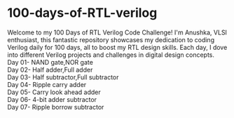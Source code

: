 # 100-days-of-RTL-verilog
Welcome to my 100 Days of RTL Verilog Code Challenge!  I'm  Anushka, VLSI enthusiast, this fantastic repository showcases my dedication to coding Verilog daily for 100 days, all to boost my RTL design skills. Each day, I dove into different Verilog projects and challenges in digital design concepts. <br>
Day 01- NAND gate,NOR gate  <br>
Day 02- Half adder,Full adder <br>
Day 03- Half subtractor,Full subtractor  <br>
Day 04- Ripple carry adder <br>
Day 05- Carry look ahead adder  <br>
Day 06- 4-bit adder subtractor <br>
Day 07- Ripple borrow subtractor <br>
